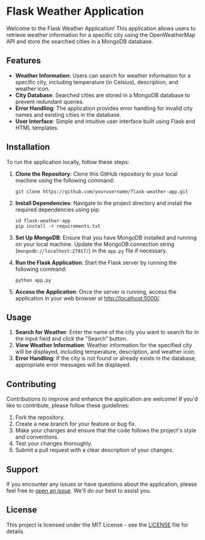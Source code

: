 # Flask Weather Application

Welcome to the Flask Weather Application! This application allows users to retrieve weather information for a specific city using the OpenWeatherMap API and store the searched cities in a MongoDB database.

## Features

- **Weather Information**: Users can search for weather information for a specific city, including temperature (in Celsius), description, and weather icon.
- **City Database**: Searched cities are stored in a MongoDB database to prevent redundant queries.
- **Error Handling**: The application provides error handling for invalid city names and existing cities in the database.
- **User Interface**: Simple and intuitive user interface built using Flask and HTML templates.

## Installation

To run the application locally, follow these steps:

1. **Clone the Repository**: Clone this GitHub repository to your local machine using the following command:
   ```
   git clone https://github.com/yourusername/flask-weather-app.git
   ```

2. **Install Dependencies**: Navigate to the project directory and install the required dependencies using pip:
   ```
   cd flask-weather-app
   pip install -r requirements.txt
   ```

3. **Set Up MongoDB**: Ensure that you have MongoDB installed and running on your local machine. Update the MongoDB connection string (`mongodb://localhost:27017/`) in the `app.py` file if necessary.

4. **Run the Flask Application**: Start the Flask server by running the following command:
   ```
   python app.py
   ```

5. **Access the Application**: Once the server is running, access the application in your web browser at [http://localhost:5000/](http://localhost:5000/).

## Usage

1. **Search for Weather**: Enter the name of the city you want to search for in the input field and click the "Search" button.
2. **View Weather Information**: Weather information for the specified city will be displayed, including temperature, description, and weather icon.
3. **Error Handling**: If the city is not found or already exists in the database, appropriate error messages will be displayed.

## Contributing

Contributions to improve and enhance the application are welcome! If you'd like to contribute, please follow these guidelines:

1. Fork the repository.
2. Create a new branch for your feature or bug fix.
3. Make your changes and ensure that the code follows the project's style and conventions.
4. Test your changes thoroughly.
5. Submit a pull request with a clear description of your changes.

## Support

If you encounter any issues or have questions about the application, please feel free to [open an issue](https://github.com/yourusername/flask-weather-app/issues). We'll do our best to assist you.

## License

This project is licensed under the MIT License - see the [LICENSE](LICENSE) file for details.